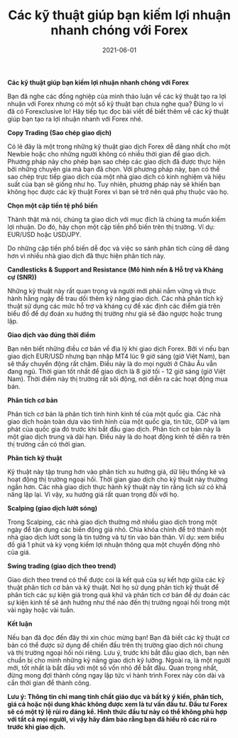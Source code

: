 ﻿---
title: Các kỹ thuật giúp bạn kiếm lợi nhuận nhanh chóng với Forex
date: 2021-06-01
description: I am a description of a great article
img: /images/article/Quick-techniques-to-gain-profits-with-Forex.png
alt: Các kỹ thuật giúp bạn kiếm lợi nhuận nhanh chóng với Forex
tags: 
  - Hashtag 1
  - Hashtag 2
  - Hashtag 3
  - Hashtag 4
  - Hashtag 5
  - Hashtag 6
---

**Các kỹ thuật giúp bạn kiếm lợi nhuận nhanh chóng với Forex**

Bạn đã nghe các đồng nghiệp của mình thảo luận về các kỹ thuật tạo ra lợi nhuận với Forex nhưng có một số kỹ thuật bạn chưa nghe qua? Đừng lo vì đã có Forexclusive lo! Hãy tiếp tục đọc bài viết để biết thêm về các kỹ thuật giúp bạn tạo ra lợi nhuận nhanh với Forex nhé.

**Copy Trading (Sao chép giao dịch)**

Có lẽ đây là một trong những kỹ thuật giao dịch Forex dễ dàng nhất cho một Newbie hoặc cho những người không có nhiều thời gian để giao dịch. Phương pháp này cho phép bạn sao chép các giao dịch đã được thực hiện bởi những chuyên gia mà bạn đã chọn. Với phương pháp này, bạn có thể sao chép trực tiếp giao dịch của một nhà giao dịch có kinh nghiệm và hiệu suất của bạn sẽ giống như họ. Tuy nhiên, phương pháp này sẽ khiến bạn không học được các kỹ thuật Forex vì bạn sẽ trở nên quá phụ thuộc vào họ.

**Chọn một cặp tiền tệ phổ biến**

Thành thật mà nói, chúng ta giao dịch với mục đích là chúng ta muốn kiếm lợi nhuận. Do đó, hãy chọn một cặp tiền phổ biến trên thị trường. Ví dụ: EUR/USD hoặc USD/JPY.

Do những cặp tiền phổ biến dễ đọc và việc so sánh phân tích cũng dễ dàng hơn vì nhiều nhà giao dịch đã thực hiện phân tích này.

**Candlesticks & Support and Resistance (Mô hình nến & Hỗ trợ và Kháng cự (SNR))**

Những kỹ thuật này rất quan trọng và người mới phải nắm vững và thực hành hằng ngày để trau dồi thêm kỹ năng giao dịch. Các nhà phân tích kỹ thuật sử dụng các mức hỗ trợ và kháng cự để xác định các điểm giá trên biểu đồ để dự đoán xu hướng thị trường như giá sẽ đảo ngược hoặc trung lập.

**Giao dịch vào đúng thời điểm**

Bạn nên biết những điều cơ bản về địa lý khi giao dịch Forex. Bởi vì nếu bạn giao dịch EUR/USD nhưng bạn nhập MT4 lúc 9 giờ sáng (giờ Việt Nam), bạn sẽ thấy chuyển động rất chậm. Điều này là do mọi người ở Châu Âu vẫn đang ngủ. Thời gian tốt nhất để giao dịch là 8 giờ tối - 12 giờ sáng (giờ Việt Nam). Thời điểm này thị trường rất sôi động, nơi diễn ra các hoạt động mua bán.

**Phân tích cơ bản**

Phân tích cơ bản là phân tích tình hình kinh tế của một quốc gia. Các nhà giao dịch hoàn toàn dựa vào tình hình của một quốc gia, tin tức, GDP và lạm phát của quốc gia đó trước khi bắt đầu giao dịch. Phân tích cơ bản này là một giao dịch trung và dài hạn. Điều này là do hoạt động kinh tế diễn ra trên thị trường cần có thời gian.

**Phân tích kỹ thuật**

Kỹ thuật này tập trung hơn vào phân tích xu hướng giá, dữ liệu thống kê và hoạt động thị trường ngoại hối. Thời gian giao dịch cho kỹ thuật này thường ngắn hơn. Các nhà giao dịch thực hành kỹ thuật này tin rằng lịch sử có khả năng lặp lại. Vì vậy, xu hướng giá rất quan trọng đối với họ.

**Scalping (giao dịch lướt sóng)**

Trong Scalping, các nhà giao dịch thường mở nhiều giao dịch trong một ngày để tận dụng các biến động giá nhỏ. Chìa khóa chính để trở thành một nhà giao dịch lướt song là tin tưởng và tự tin vào bản thân. Ví dụ: xem biểu đồ giá 1 phút và kỳ vọng kiếm lợi nhuận thông qua một chuyển động nhỏ của giá.

**Swing trading (giao dịch theo trend)**

Giao dịch theo trend có thể được coi là kết quả của sự kết hợp giữa các kỹ thuật phân tích cơ bản và kỹ thuật. Nơi họ sử dụng phân tích kỹ thuật để phân tích các sự kiện giá trong quá khứ và phân tích cơ bản để dự đoán các sự kiện kinh tế sẽ ảnh hưởng như thế nào đến thị trường ngoại hối trong một vài ngày hoặc vài tuần.

**Kết luận**

Nếu bạn đã đọc đến đây thì xin chúc mừng bạn! Bạn đã biết các kỹ thuật cơ bản có thể được sử dụng để chiến đấu trên thị trường giao dịch nói chung và thị trường ngoại hối nói riêng. Lưu ý, trước khi bắt đầu giao dịch, bạn nên chuẩn bị cho mình những kỹ năng giao dịch kỹ lưỡng. Ngoài ra, là một người mới, tốt nhất là bắt đầu với một số vốn nhỏ để bắt đầu. Quan trọng nhất, đừng mong đợi thành công ngay lập tức vì hành trình Forex này còn dài và cần thời gian để thành công.

**Lưu ý: Thông tin chỉ mang tính chất giáo dục và bất kỳ ý kiến, phân tích, giá cả hoặc nội dung khác không được xem là tư vấn đầu tư. Đầu tư Forex sẽ có một tỷ lệ rủi ro đáng kể. Hình thức đầu tư này có thể không phù hợp với tất cả mọi người, vì vậy hãy đảm bảo rằng bạn đã hiểu rõ các rủi ro trước khi giao dịch.**